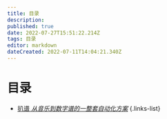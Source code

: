 ```yaml
---
title: 目录
description: 
published: true
date: 2022-07-27T15:51:22.214Z
tags: 目录
editor: markdown
dateCreated: 2022-07-11T14:04:21.340Z
---
```


# 目录
- [扒谱 *从音乐到数字谱的一整套自动化方案*](/c-s/auto/je)
{.links-list}